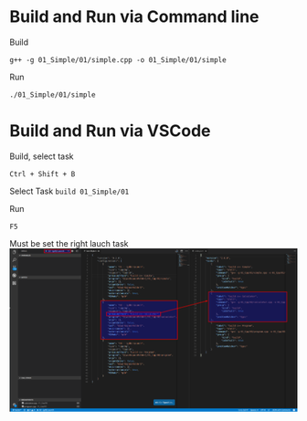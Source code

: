 
# Build and Run via Command line

Build
```Shell
g++ -g 01_Simple/01/simple.cpp -o 01_Simple/01/simple
```

Run
```Shell
./01_Simple/01/simple
```

# Build and Run via VSCode

Build, select task
```Shell
Ctrl + Shift + B
```
Select Task
`build 01_Simple/01` 

Run
```Shell
F5
```

Must be set the right lauch task
![alt tag](https://raw.githubusercontent.com/lukaskellerstein/CppArduinoSamples/master/images/Selection_027.png)